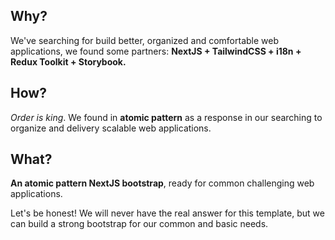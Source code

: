 ## Why?
We've searching for build better, organized and comfortable web applications, we found some partners: **NextJS + TailwindCSS + i18n + Redux Toolkit + Storybook.**

## How?
*Order is king*. 
We found in **atomic pattern** as a response in our searching to organize and delivery scalable web applications.

## What?
**An atomic pattern NextJS bootstrap**, ready for common challenging web applications.

Let's be honest! We will never have the real answer for this template, but we can build a strong bootstrap for our common and basic needs.

